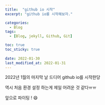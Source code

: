 ```yaml
---
title:  "github io 시작"
excerpt: "github io를 시작해보자."

categories:
  - Blog
tags:
  - [Blog, jekyll, Github, Git]

toc: true
toc_sticky: true
 
date: 2022-01-30
last_modified_at: 2022-01-31
---
```


2022년 1월의 마지막 날 드디어 github io를 시작한당

역시 처음 환경 설정 하는게 제일 어려운 것 같다ㅠㅠ

앞으로 파이팅 ! :smile:
